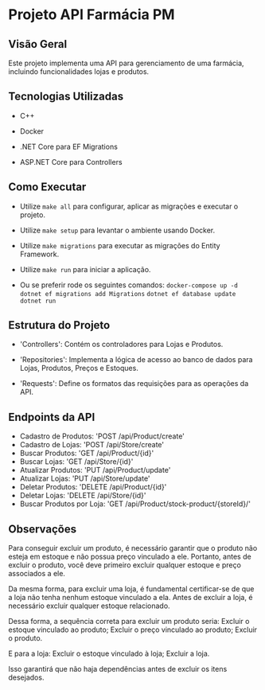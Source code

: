 # Projeto API Farmácia PM  

  

## Visão Geral  

Este projeto implementa uma API para gerenciamento de uma farmácia, incluindo funcionalidades lojas e produtos.  

  

## Tecnologias Utilizadas  

- C++  

- Docker  

- .NET Core para EF Migrations  

- ASP.NET Core para Controllers  

  

## Como Executar  

- Utilize ```make all``` para configurar, aplicar as migrações e executar o projeto.  

- Utilize ```make setup``` para levantar o ambiente usando Docker.  

- Utilize ```make migrations``` para executar as migrações do Entity Framework.  

- Utilize ```make run``` para iniciar a aplicação.  

- Ou se preferir rode os seguintes comandos: 
    ```docker-compose up -d```
    ```dotnet ef migrations add Migrations```
    ```dotnet ef database update```
    ```dotnet run```



## Estrutura do Projeto  

- 'Controllers': Contém os controladores para Lojas e Produtos.  

- 'Repositories': Implementa a lógica de acesso ao banco de dados para Lojas, Produtos, Preços e Estoques.  

- 'Requests': Define os formatos das requisições para as operações da API.  

  

## Endpoints da API 
- Cadastro de Produtos: 'POST /api/Product/create' 
- Cadastro de Lojas: 'POST /api/Store/create' 
- Buscar Produtos: 'GET /api/Product/{id}' 
- Buscar Lojas: 'GET /api/Store/{id}' 
- Atualizar Produtos: 'PUT /api/Product/update' 
- Atualizar Lojas: 'PUT /api/Store/update' 
- Deletar Produtos: 'DELETE /api/Product/{id}' 
- Deletar Lojas: 'DELETE /api/Store/{id}' 
- Buscar Produtos por Loja: 'GET /api/Product/stock-product/{storeId}/' 

 
 
## Observações 

Para conseguir excluir um produto, é necessário garantir que o produto não esteja em estoque e não possua preço vinculado a ele. Portanto, antes de excluir o produto, você deve primeiro excluir qualquer estoque e preço associados a ele. 

Da mesma forma, para excluir uma loja, é fundamental certificar-se de que a loja não tenha nenhum estoque vinculado a ela. Antes de excluir a loja, é necessário excluir qualquer estoque relacionado. 

Dessa forma, a sequência correta para excluir um produto seria: Excluir o estoque vinculado ao produto; Excluir o preço vinculado ao produto; Excluir o produto. 

E para a loja: Excluir o estoque vinculado à loja; Excluir a loja. 

Isso garantirá que não haja dependências antes de excluir os itens desejados. 

 

 